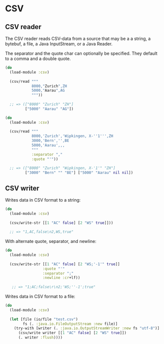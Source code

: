 # CSV


## CSV reader

The CSV reader reads CSV-data from a source that may be a a string, a bytebuf,
a file, a Java InputStream, or a Java Reader.

The separator and the quote char can optionally be specified. They default to
a comma and a double quote.


```clojure
(do
  (load-module :csv)
  
  (csv/read """
            8000,"Zurich",ZH
            5000,"Aarau",AG
            """)) 
            
  ;; => (["8000" "Zurich" "ZH"] 
         ["5000" "Aarau" "AG"])
```


```clojure
(do
  (load-module :csv)
  
  (csv/read """
            8000,'Zurich','Wipkingen, X-''1''',ZH
            3000,'Bern','',BE
            5000,'Aarau',,,
            """
            :separator "," 
            :quote "'")) 
            
  ;; => (["8000" "Zurich" "Wipkingen, X-'1'" "ZH"] 
         ["3000" "Bern" "" "BE"] ["5000" "Aarau" nil nil])
```


## CSV writer

Writes data in CSV format to a string:

```clojure
(do
  (load-module :csv)
  
  (csv/write-str [[1 "AC" false] [2 "WS" true]]))
  
  ;; => "1,AC,false\n2,WS,true"
```

With alternate quote, separator, and newline:

```clojure
(do
  (load-module :csv)
  
  (csv/write-str [[1 "AC" false] [2 "WS;'-1'" true]]
                 :quote "'"
                 :separator ";"
                 :newline :cr+lf))
                 
   ;; => "1;AC;false\r\n2;'WS;''-1';true"
```


Writes data in CSV format to a file:

```clojure
(do
  (load-module :csv)
  
  (let [file (io/file "test.csv")
        fs (. :java.io.FileOutputStream :new file)]
    (try-with [writer (. :java.io.OutputStreamWriter :new fs "utf-8")]
      (csv/write writer [[1 "AC" false] [2 "WS" true]])
      (. writer :flush))))
  